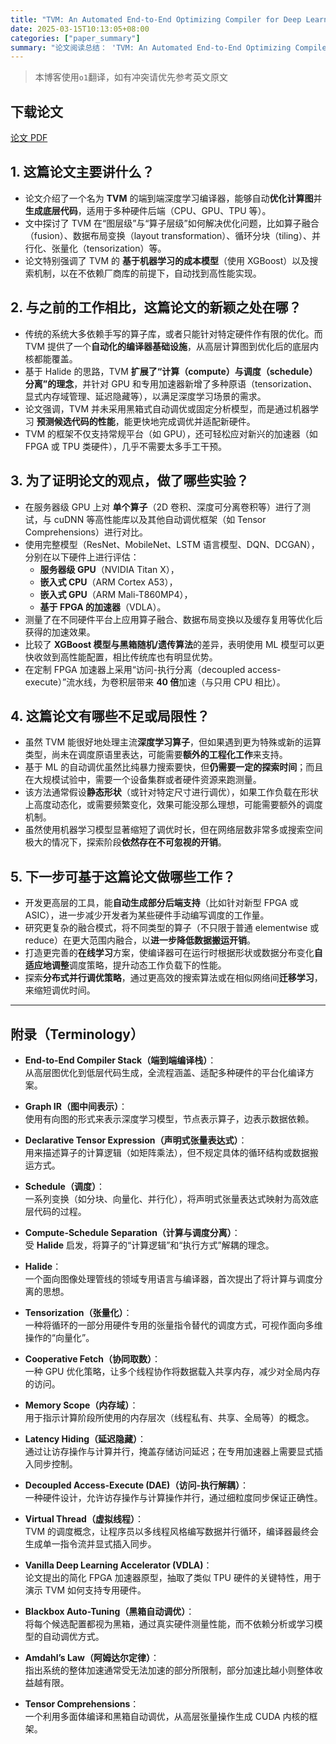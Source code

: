 ```yaml
---
title: "TVM: An Automated End-to-End Optimizing Compiler for Deep Learning"
date: 2025-03-15T10:13:05+08:00
categories: ["paper_summary"]
summary: "论文阅读总结： 'TVM: An Automated End-to-End Optimizing Compiler for Deep Learning'"
---
```


> 本博客使用`o1`翻译，如有冲突请优先参考英文原文

## 下载论文

[论文 PDF](https://arxiv.org/pdf/1802.04799)

## 1. 这篇论文主要讲什么？

- 论文介绍了一个名为 **TVM** 的端到端深度学习编译器，能够自动**优化计算图**并**生成底层代码**，适用于多种硬件后端（CPU、GPU、TPU 等）。
- 文中探讨了 TVM 在“图层级”与“算子层级”如何解决优化问题，比如算子融合（fusion）、数据布局变换（layout transformation）、循环分块（tiling）、并行化、张量化（tensorization）等。
- 论文特别强调了 TVM 的 **基于机器学习的成本模型**（使用 XGBoost）以及搜索机制，以在不依赖厂商库的前提下，自动找到高性能实现。

## 2. 与之前的工作相比，这篇论文的新颖之处在哪？

- 传统的系统大多依赖手写的算子库，或者只能针对特定硬件作有限的优化。而 TVM 提供了一个**自动化的编译器基础设施**，从高层计算图到优化后的底层内核都能覆盖。
- 基于 Halide 的思路，TVM **扩展了“计算（compute）与调度（schedule）分离”的理念**，并针对 GPU 和专用加速器新增了多种原语（tensorization、显式内存域管理、延迟隐藏等），以满足深度学习场景的需求。
- 论文强调，TVM 并未采用黑箱式自动调优或固定分析模型，而是通过机器学习 **预测候选代码的性能**，能更快地完成调优并适配新硬件。
- TVM 的框架不仅支持常规平台（如 GPU），还可轻松应对新兴的加速器（如 FPGA 或 TPU 类硬件），几乎不需要太多手工干预。

## 3. 为了证明论文的观点，做了哪些实验？

- 在服务器级 GPU 上对 **单个算子**（2D 卷积、深度可分离卷积等）进行了测试，与 cuDNN 等高性能库以及其他自动调优框架（如 Tensor Comprehensions）进行对比。
- 使用完整模型（ResNet、MobileNet、LSTM 语言模型、DQN、DCGAN），分别在以下硬件上进行评估：
  - **服务器级 GPU**（NVIDIA Titan X），
  - **嵌入式 CPU**（ARM Cortex A53），
  - **嵌入式 GPU**（ARM Mali-T860MP4），
  - **基于 FPGA 的加速器**（VDLA）。
- 测量了在不同硬件平台上应用算子融合、数据布局变换以及缓存复用等优化后获得的加速效果。
- 比较了 **XGBoost 模型与黑箱随机/遗传算法**的差异，表明使用 ML 模型可以更快收敛到高性能配置，相比传统库也有明显优势。
- 在定制 FPGA 加速器上采用“访问-执行分离（decoupled access-execute）”流水线，为卷积层带来 **40 倍**加速（与只用 CPU 相比）。

## 4. 这篇论文有哪些不足或局限性？

- 虽然 TVM 能很好地处理主流**深度学习算子**，但如果遇到更为特殊或新的运算类型，尚未在调度原语里表达，可能需要**额外的工程化工作**来支持。
- 基于 ML 的自动调优虽然比纯暴力搜索要快，但**仍需要一定的探索时间**；而且在大规模试验中，需要一个设备集群或者硬件资源来跑测量。
- 该方法通常假设**静态形状**（或针对特定尺寸进行调优），如果工作负载在形状上高度动态化，或需要频繁变化，效果可能没那么理想，可能需要额外的调度机制。
- 虽然使用机器学习模型显著缩短了调优时长，但在网络层数非常多或搜索空间极大的情况下，探索阶段**依然存在不可忽视的开销**。

## 5. 下一步可基于这篇论文做哪些工作？

- 开发更高层的工具，能**自动生成部分后端支持**（比如针对新型 FPGA 或 ASIC），进一步减少开发者为某些硬件手动编写调度的工作量。
- 研究更复杂的融合模式，将不同类型的算子（不只限于普通 elementwise 或 reduce）在更大范围内融合，以**进一步降低数据搬运开销**。
- 打造更完善的**在线学习**方案，使编译器可在运行时根据形状或数据分布变化**自适应地调整**调度策略，提升动态工作负载下的性能。
- 探索**分布式并行调优策略**，通过更高效的搜索算法或在相似网络间**迁移学习**，来缩短调优时间。

---

## 附录（Terminology）

- **End-to-End Compiler Stack（端到端编译栈）**：  
  从高层图优化到低层代码生成，全流程涵盖、适配多种硬件的平台化编译方案。

- **Graph IR（图中间表示）**：  
  使用有向图的形式来表示深度学习模型，节点表示算子，边表示数据依赖。

- **Declarative Tensor Expression（声明式张量表达式）**：  
  用来描述算子的计算逻辑（如矩阵乘法），但不规定具体的循环结构或数据搬运方式。

- **Schedule（调度）**：  
  一系列变换（如分块、向量化、并行化），将声明式张量表达式映射为高效底层代码的过程。

- **Compute-Schedule Separation（计算与调度分离）**：  
  受 **Halide** 启发，将算子的“计算逻辑”和“执行方式”解耦的理念。

- **Halide**：  
  一个面向图像处理管线的领域专用语言与编译器，首次提出了将计算与调度分离的思想。

- **Tensorization（张量化）**：  
  一种将循环的一部分用硬件专用的张量指令替代的调度方式，可视作面向多维操作的“向量化”。

- **Cooperative Fetch（协同取数）**：  
  一种 GPU 优化策略，让多个线程协作将数据载入共享内存，减少对全局内存的访问。

- **Memory Scope（内存域）**：  
  用于指示计算阶段所使用的内存层次（线程私有、共享、全局等）的概念。

- **Latency Hiding（延迟隐藏）**：  
  通过让访存操作与计算并行，掩盖存储访问延迟；在专用加速器上需要显式插入同步控制。

- **Decoupled Access-Execute (DAE)（访问-执行解耦）**：  
  一种硬件设计，允许访存操作与计算操作并行，通过细粒度同步保证正确性。

- **Virtual Thread（虚拟线程）**：  
  TVM 的调度概念，让程序员以多线程风格编写数据并行循环，编译器最终会生成单一指令流并显式插入同步。

- **Vanilla Deep Learning Accelerator (VDLA)**：  
  论文提出的简化 FPGA 加速器原型，抽取了类似 TPU 硬件的关键特性，用于演示 TVM 如何支持专用硬件。

- **Blackbox Auto-Tuning（黑箱自动调优）**：  
  将每个候选配置都视为黑箱，通过真实硬件测量性能，而不依赖分析或学习模型的自动调优方式。

- **Amdahl’s Law（阿姆达尔定律）**：  
  指出系统的整体加速通常受无法加速的部分所限制，部分加速比越小则整体收益越有限。

- **Tensor Comprehensions**：  
  一个利用多面体编译和黑箱自动调优，从高层张量操作生成 CUDA 内核的框架。

